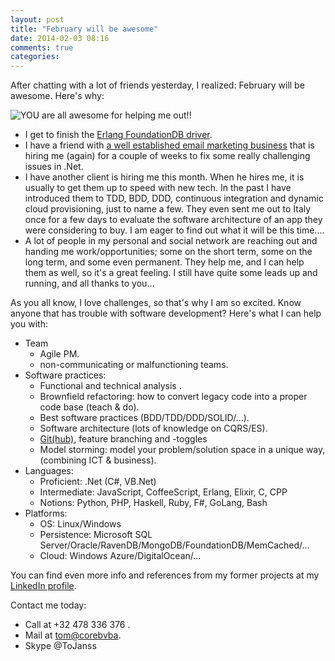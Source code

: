 ```yaml
---
layout: post
title: "February will be awesome"
date: 2014-02-03 08:16
comments: true
categories: 
---
```


After chatting with a lot of friends yesterday, I realized: February will be awesome. Here's why:

![YOU are all awesome for helping me out!!](http://www.wired.com/images_blogs/threatlevel/2012/06/unclesam.jpg)

- I get to finish the [Erlang FoundationDB driver](https://github.com/happypancake/fdb-erlang).
- I have a friend with [a well established email marketing business](http://www.mymailmarket.be/) that is hiring me (again) for a couple of weeks to fix some really challenging issues in .Net.
- I have another client is hiring me this month. When he hires me, it is usually to get them up to speed with new tech. In the past I have introduced them to TDD, BDD, DDD, continuous integration and dynamic cloud provisioning, just to name a few. They even sent me out to Italy once for a few days to evaluate the software architecture of an app they were considering to buy. I am eager to find out what it will be this time....
- A lot of people in my personal and social network are reaching out and handing me work/opportunities; some on the short term, some on the long term, and some even permanent. They help me, and I can help them as well, so it's a great feeling. I still have quite some leads up and running, and all thanks to you...

As you all know, I love challenges, so that's why I am so excited. Know anyone that has trouble with software development? Here's what I can help you with:

- Team
	- Agile PM.
	- non-communicating or malfunctioning teams.
- Software practices:
	- Functional and technical analysis .
	- Brownfield refactoring: how to convert legacy code into a proper code base (teach &amp; do).
	- Best software practices (BDD/TDD/DDD/SOLID/...).
	- Software architecture (lots of knowledge on CQRS/ES).
	- [Git(hub)](https://github.com/ToJans), feature branching and -toggles
	- Model storming: model your problem/solution space in a unique way, (combining ICT & business).
- Languages:
	- Proficient: .Net (C#, VB.Net)
	- Intermediate: JavaScript, CoffeeScript, Erlang, Elixir, C, CPP
	- Notions: Python, PHP, Haskell, Ruby, F#, GoLang, Bash
- Platforms:
	- OS: Linux/Windows
	- Persistence: Microsoft SQL Server/Oracle/RavenDB/MongoDB/FoundationDB/MemCached/...
	- Cloud: Windows Azure/DigitalOcean/...
	
You can find even more info and references from my former projects at my [LinkedIn profile](http://www.linkedin.com/in/tomjanssens).

Contact me today:

- Call at +32 478 336 376 .
- Mail at [tom@corebvba](mailto://tom@corebvba.be).
- Skype @ToJanss